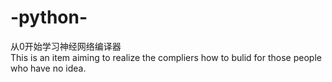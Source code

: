 # -python-
从0开始学习神经网络编译器  
This is an item aiming to realize the compliers how to bulid for those people who have no idea. 
